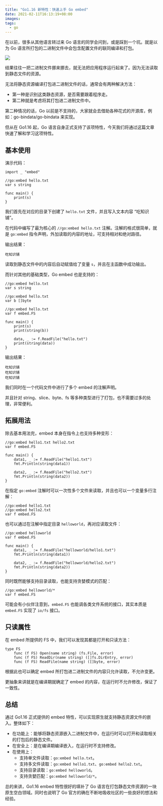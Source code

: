 ```yaml
---
title: "Go1.16 新特性：快速上手 Go embed"
date: 2021-02-11T16:13:19+08:00
images:
tags: 
  - go
---
```


在以前，很多从其他语言转过来 Go 语言的同学会问到，或是踩到一个坑。就是以为 Go 语言所打包的二进制文件中会包含配置文件的联同编译和打包。

![](https://imgkr2.cn-bj.ufileos.com/f59a06c7-2fa1-41f4-901c-990f7dd7d715.png?UCloudPublicKey=TOKEN_8d8b72be-579a-4e83-bfd0-5f6ce1546f13&Signature=werBc5OkLhKUh0JhpYpcAtl3etA%253D&Expires=1612147306)


结果往往一把二进制文件挪来挪去，就无法把应用程序运行起来了。因为无法读取到静态文件的资源。

无法将静态资源编译打包进二进制文件的话，通常会有两种解决方法：
- 第一种是识别这类静态资源，是否需要跟着程序走。
- 第二种就是考虑将其打包进二进制文件中。

第二种情况的话，Go 以前是不支持的，大家就会去借助各种花式的开源库，例如：go-bindata/go-bindata 来实现。

但从在 Go1.16 起，Go 语言自身正式支持了该项特性，今天我们将通过这篇文章快速了解和学习这项特性。

## 基本使用

演示代码：

```
import _ "embed"

//go:embed hello.txt
var s string

func main() {
	print(s)
}
```
我们首先在对应的目录下创建了 `hello.txt` 文件，并且写入文本内容 “吃知识铺”。

在代码中编写了最为核心的 `//go:embed hello.txt` 注解。注解的格式很简单，就是 `go:embed` 指令声明，外加读取的内容的地址，可支持相对和绝对路径。

输出结果：

```
吃知识铺
```

读取到静态文件中的内容后自动赋值给了变量 `s`，并且在主函数中成功输出。

而针对其他的基础类型，Go embed 也是支持的：

```
//go:embed hello.txt
var s string

//go:embed hello.txt
var b []byte

//go:embed hello.txt
var f embed.FS

func main() {
	print(s)
	print(string(b))

	data, _ := f.ReadFile("hello.txt")
	print(string(data))
}
```

输出结果：

```
吃知识铺
吃知识铺
吃知识铺
```

我们同时在一个代码文件中进行了多个 embed 的注解声明。

并且针对 string、slice、byte、fs 等多种类型进行了打包，也不需要过多的处理，非常便利。

## 拓展用法

除去基本用法完，embed 本身在指令上也支持多种变形：

```
//go:embed hello1.txt hello2.txt
var f embed.FS

func main() {
	data1, _ := f.ReadFile("hello1.txt")
	fmt.Println(string(data1))

	data2, _ := f.ReadFile("hello2.txt")
	fmt.Println(string(data2))
}
```
在指定 `go:embed` 注解时可以一次性多个文件来读取，并且也可以一个变量多行注解：

```
//go:embed hello1.txt 
//go:embed hello2.txt
var f embed.FS
```

也可以通过在注解中指定目录 `helloworld`，再对应读取文件：

```
//go:embed helloworld
var f embed.FS

func main() {
	data1, _ := f.ReadFile("helloworld/hello1.txt")
	fmt.Println(string(data1))

	data2, _ := f.ReadFile("helloworld/hello2.txt")
	fmt.Println(string(data2))
}
```

同时既然能够支持目录读取，也能支持贪婪模式的匹配：

```
//go:embed helloworld/*
var f embed.FS
```

可能会有小伙伴注意到，`embed.FS` 也能调各类文件系统的接口，其实本质是 `embed.FS` 实现了 `io/fs` 接口。

## 只读属性

在 embed 所提供的 FS 中，我们可以发现其都是打开和只读方法：

```
type FS
    func (f FS) Open(name string) (fs.File, error)
    func (f FS) ReadDir(name string) ([]fs.DirEntry, error)
    func (f FS) ReadFile(name string) ([]byte, error)
```

根据此也可以确定 embed 所打包进二进制文件的内容只允许读取，不允许变更。

更抽象来讲就是在编译期就确定了 embed 的内容，在运行时不允许修改，保证了一致性。

## 总结

通过 Go1.16 正式提供的 embed 特性，可以实现原生就支持静态资源文件的嵌入。整体如下：

- 在功能上：能够将静态资源嵌入二进制文件中，在运行时可以打开和读取相关的打包后的静态文件。
- 在安全上：是在编译期编译嵌入，在运行时不支持修改。
- 在使用上：
    - 支持单文件读取：`go:embed hello.txt`。
    - 支持多文件读取：`go:embed hello1.txt`、`go:embed hello2.txt`。
    - 支持目录读取：`go:embed helloworld`。
    - 支持贪婪匹配：`go:embed helloworld/*`。

总的来讲，Go1.16 embed 特性很好的填补了 Go 语言在打包静态文件资源的一块原生空白领域。同时也说明了 Go 官方的确在不断地吸收社区的一些良好的想法和经验。